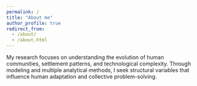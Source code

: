 ```yaml
---
permalink: /
title: "About me"
author_profile: true
redirect_from: 
  - /about/
  - /about.html
---
```


My research focuses on understanding the evolution of human communities, settlement patterns, and technological complexity. Through modeling and multiple analytical methods, I seek structural variables that influence human adaptation and collective problem-solving.
